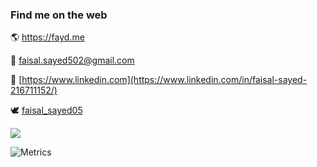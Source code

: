 ### Find me on the web
🌎 https://fayd.me

📨 [faisal.sayed502@gmail.com](mailto:faisal.sayed502@gmail.com)

💼 [https://www.linkedin.com](https://www.linkedin.com/in/faisal-sayed-216711152/)

🕊 [faisal_sayed05](https://twitter.com/faisal_sayed05)


![](https://komarev.com/ghpvc/?username=faisalsayed10&color=red&style=flat-square&label=Profile+Views)

![Metrics](https://metrics.lecoq.io/faisalsayed10?template=classic&isocalendar=1&languages=1&introduction=1&achievements=1&tweets=1&isocalendar.duration=half-year&languages.limit=8&languages.sections=most-used&languages.colors=github&languages.threshold=0%25&languages.indepth=false&languages.analysis.timeout=15&languages.categories=markup%2C%20programming&languages.recent.categories=markup%2C%20programming&languages.recent.load=300&languages.recent.days=14&introduction.title=true&achievements.threshold=C&achievements.secrets=true&achievements.display=detailed&achievements.limit=0&tweets.attachments=false&tweets.limit=2&tweets.user=faisal_sayed05&config.timezone=Asia%2FCalcutta)
